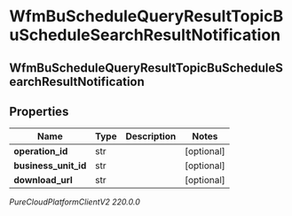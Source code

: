 # WfmBuScheduleQueryResultTopicBuScheduleSearchResultNotification

## WfmBuScheduleQueryResultTopicBuScheduleSearchResultNotification

## Properties

|Name | Type | Description | Notes|
|------------ | ------------- | ------------- | -------------|
| **operation_id** | str |  | [optional] |
| **business_unit_id** | str |  | [optional] |
| **download_url** | str |  | [optional] |



_PureCloudPlatformClientV2 220.0.0_
